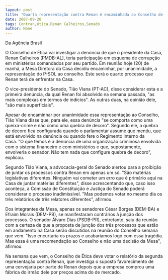 ```yaml
---
layout: post
title: "Quarta representação contra Renan é encaminhada ao Conselho de Ética do Senado"
date: 2007-09-20
tags: Contran,ética,Renan Calheiros,Senado
author: None
---
```

Da Ag&ecirc;ncia Brasil&nbsp;

O Conselho de &Eacute;tica vai investigar a den&uacute;ncia de que o presidente da Casa, Renan Calheiros (PMDB-AL), teria participa&ccedil;&atilde;o em esquema de corrup&ccedil;&atilde;o em minist&eacute;rios comandados por seu partido. 
Em reuni&atilde;o hoje (20) de manh&atilde;, a Mesa Diretora da Casa decidiu encaminhar, por unanimidade, a representa&ccedil;&atilde;o do P-SOL ao conselho. Este ser&aacute; o quarto processo que Renan ter&aacute; de enfrentar na Casa. 

O vice-presidente do Senado, Ti&atilde;o Viana (PT-AC), disse considerar esta e a primeira den&uacute;ncia, da qual Renan foi absolvido na semana passada, &quot;as mais complexas em termos de ind&iacute;cios&quot;. As outras duas, na opini&atilde;o dele, &quot;s&atilde;o mais superficiais&quot;. 

Apesar de encaminhar por unanimidade essa representa&ccedil;&atilde;o ao Conselho, Ti&atilde;o Viana disse que, para ele, essa den&uacute;ncia &quot;se comporta como uma queixa-crime e n&atilde;o como uma quebra de decoro&quot;. 
Segundo ele, a quebra de decoro fica configurada quando o parlamentar assume que mentiu, que est&aacute; envolvido na den&uacute;ncia ou quando fere o Regimento Interno da Casa.&nbsp;&quot;O que temos &eacute; a den&uacute;ncia de uma organiza&ccedil;&atilde;o criminosa envolvida com o sistema financeiro e com minist&eacute;rios e que, supostamente, envolveria o senador. N&atilde;o tem nada que configure quebra de decoro&quot;, explicou. 

Segundo Ti&atilde;o Viana, a advocacia-geral do Senado alertou para a proibi&ccedil;&atilde;o de juntar os processos contra Renan em apenas um s&oacute;. &quot;S&atilde;o mat&eacute;rias legislativas diferentes. Ningu&eacute;m vai cometer um erro que &eacute; prim&aacute;rio aqui na Casa de juntar mat&eacute;rias diferentes&quot;, disse acrescentando que, caso isso aconte&ccedil;a, a Comiss&atilde;o de Constitui&ccedil;&atilde;o e Justi&ccedil;a do Senado poder&aacute; considerar o processo inadimiss&iacute;vel. &quot;Mas podemos votar no mesmo dia os tr&ecirc;s relat&oacute;rios de tr&ecirc;s relatores diferentes&quot;, afirmou. 

Dos integrantes da Mesa, apenas os senadores C&eacute;sar Borges (DEM-BA) e Efraim Morais (DEM-PB), se manifestaram contr&aacute;rios &agrave; jun&ccedil;&atilde;o dos processos. O senador &Aacute;lvaro Dias (PSDB-PR), entretanto, saiu da reuni&atilde;o com a certeza de que a proposta de jun&ccedil;&atilde;o dos tr&ecirc;s processos que est&atilde;o em andamento na Casa ser&atilde;o discutidos na reuni&atilde;o do Conselho semana que vem. &quot;Isso encurtaria os prazos e acabar&iacute;amos logo com essa trag&eacute;dia. Mas essa &eacute; uma recomenda&ccedil;&atilde;o ao Conselho e n&atilde;o uma decis&atilde;o da Mesa&quot;, afirmou. 

Na semana que vem, o Conselho de &Eacute;tica deve votar o relat&oacute;rio da segunda representa&ccedil;&atilde;o contra Renan, que investiga o suposto favorecimento de uma cervejaria por parte de Renan depois que a empresa comprou uma f&aacute;brica do irm&atilde;o dele por pre&ccedil;os acima do de mercado.  